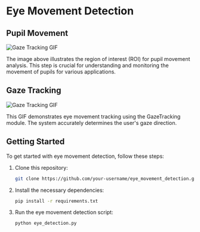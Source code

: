 # Eye Movement Detection

## Pupil Movement

![Gaze Tracking GIF](./PupilMovement/pupilMovement.gif)

The image above illustrates the region of interest (ROI) for pupil movement analysis. This step is crucial for understanding and monitoring the movement of pupils for various applications.

## Gaze Tracking

![Gaze Tracking GIF](./PupilMovement/GazeTracking.gif)

This GIF demonstrates eye movement tracking using the GazeTracking module. The system accurately determines the user's gaze direction.

## Getting Started

To get started with eye movement detection, follow these steps:

1. Clone this repository:

    ```bash
    git clone https://github.com/your-username/eye_movement_detection.git
    ```

2. Install the necessary dependencies:

    ```bash
    pip install -r requirements.txt
    ```

3. Run the eye movement detection script:

    ```bash
    python eye_detection.py
    ```
